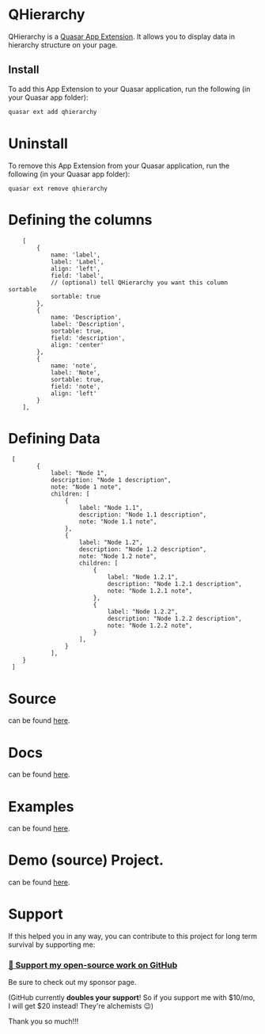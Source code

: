 # QHierarchy

<!--- Please note, this is currently a work-in-progress (WIP). --> 

QHierarchy is a [Quasar App Extension](https://quasar.dev/app-extensions/introduction).  It allows you to display data in hierarchy structure on your page.

## Install

To add this App Extension to your Quasar application, run the following (in your Quasar app folder):

```bash
quasar ext add qhierarchy
```

# Uninstall
To remove this App Extension from your Quasar application, run the following (in your Quasar app folder):

```
quasar ext remove qhierarchy
```


# Defining the columns


    
        [
            {
                name: 'label',
                label: 'Label',
                align: 'left',
                field: 'label',
                // (optional) tell QHierarchy you want this column sortable
                sortable: true
            },
            {
                name: 'Description',
                label: 'Description',
                sortable: true,
                field: 'description',
                align: 'center'
            },
            {
                name: 'note',
                label: 'Note',
                sortable: true,
                field: 'note',
                align: 'left'
            }
        ],

     
# Defining Data

     [
            {
                label: "Node 1",
                description: "Node 1 description",
                note: "Node 1 note",
                children: [
                    {
                        label: "Node 1.1",
                        description: "Node 1.1 description",
                        note: "Node 1.1 note",
                    },
                    {
                        label: "Node 1.2",
                        description: "Node 1.2 description",
                        note: "Node 1.2 note",
                        children: [
                            {
                                label: "Node 1.2.1",
                                description: "Node 1.2.1 description",
                                note: "Node 1.2.1 note",
                            },
                            {
                                label: "Node 1.2.2",
                                description: "Node 1.2.2 description",
                                note: "Node 1.2.2 note",
                            }
                        ],
                    }
                ],
        }
     ]

# Source

can be found [here](https://github.com/pratik227/quasar-qhierarchy).

# Docs

can be found [here](https://quasar-qhierarchy.netlify.com).

# Examples

can be found [here](https://quasar-qhierarchy.netlify.com/examples).

# Demo (source) Project.

can be found [here](https://github.com/pratik227/quasar-qhierarchy/tree/master/demo).


# Support

If this helped you in any way, you can contribute to this project for long term survival by supporting me:

### [💜 Support my open-source work on GitHub](https://github.com/sponsors/pratik227)

Be sure to check out my sponsor page.

(GitHub currently **doubles your support**! So if you support me with $10/mo, I will get $20 instead! They're alchemists 😉)

Thank you so much!!!
